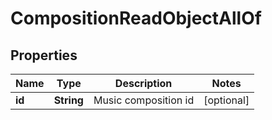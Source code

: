 

# CompositionReadObjectAllOf

## Properties

Name | Type | Description | Notes
------------ | ------------- | ------------- | -------------
**id** | **String** | Music composition id |  [optional]



